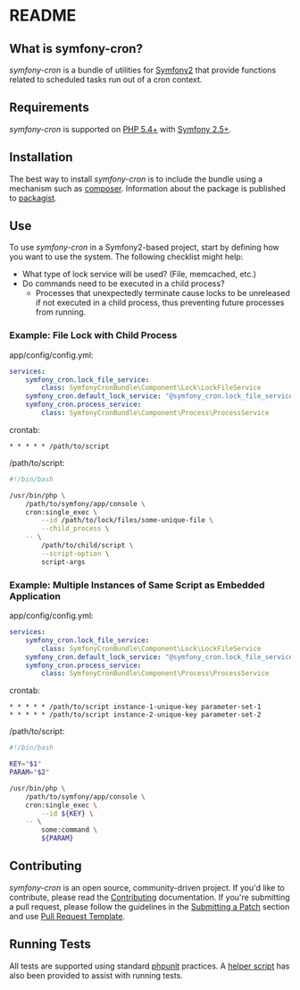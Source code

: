 README
======

What is symfony-cron?
---------------------

*symfony-cron* is a bundle of utilities for [Symfony2][1] that provide
functions related to scheduled tasks run out of a cron context.

Requirements
------------

*symfony-cron* is supported on [PHP 5.4+][2] with [Symfony 2.5+][1].

Installation
------------

The best way to install *symfony-cron* is to include the bundle using a
mechanism such as [composer][3].  Information about the package is
published to [packagist][4].

Use
---

To use *symfony-cron* in a Symfony2-based project, start by defining how
you want to use the system.  The following checklist might help:

* What type of lock service will be used?  (File, memcached, etc.)
* Do commands need to be executed in a child process?
  - Processes that unexpectedly terminate cause locks to be unreleased
    if not executed in a child process, thus preventing future processes
    from running.

### Example: File Lock with Child Process ###

app/config/config.yml:
```yml
services:
    symfony_cron.lock_file_service:
        class: SymfonyCronBundle\Component\Lock\LockFileService
    symfony_cron.default_lock_service: "@symfony_cron.lock_file_service"
    symfony_cron.process_service:
        class: SymfonyCronBundle\Component\Process\ProcessService
```

crontab:
```
* * * * * /path/to/script
```

/path/to/script:
```bash
#!/bin/bash

/usr/bin/php \
    /path/to/symfony/app/console \
    cron:single_exec \
        --id /path/to/lock/files/some-unique-file \
        --child_process \
    -- \
        /path/to/child/script \
        --script-option \
        script-args
```

### Example: Multiple Instances of Same Script as Embedded Application ###

app/config/config.yml:
```yml
services:
    symfony_cron.lock_file_service:
        class: SymfonyCronBundle\Component\Lock\LockFileService
    symfony_cron.default_lock_service: "@symfony_cron.lock_file_service"
    symfony_cron.process_service:
        class: SymfonyCronBundle\Component\Process\ProcessService
```

crontab:
```
* * * * * /path/to/script instance-1-unique-key parameter-set-1
* * * * * /path/to/script instance-2-unique-key parameter-set-2
```

/path/to/script:
```bash
#!/bin/bash

KEY="$1"
PARAM="$2"

/usr/bin/php \
    /path/to/symfony/app/console \
    cron:single_exec \
        --id ${KEY} \
    -- \
        some:command \
        ${PARAM}
```

Contributing
------------

*symfony-cron* is an open source, community-driven project.  If you'd
like to contribute, please read the [Contributing][5] documentation.  If you're
submitting a pull request, please follow the guidelines in the [Submitting a
Patch][5] section and use [Pull Request Template][5].

Running Tests
-------------

All tests are supported using standard [phpunit][6] practices.  A
[helper script][7] has also been provided to assist with running tests.

[1]: http://symfony.com
[2]: http://php.net
[3]: http://getcomposer.org
[4]: https://packagist.org/
[5]: CONTRIBUTING.md
[6]: https://phpunit.de
[7]: phpunit.sh
